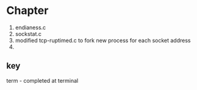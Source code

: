 Chapter 
=========
1. endianess.c
2. sockstat.c
3. modified tcp-ruptimed.c to fork new process for each socket address
4.

key 
---
term - completed at terminal
